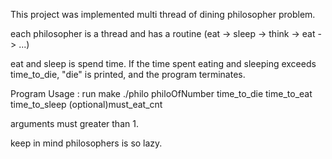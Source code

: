 This project was implemented multi thread of dining philosopher problem.

each philosopher is a thread and has a routine (eat -> sleep -> think -> eat -> ...)

eat and sleep is spend time.
If the time spent eating and sleeping exceeds time_to_die, "die" is printed, and the program terminates.

Program Usage :
run make
./philo philoOfNumber time_to_die time_to_eat time_to_sleep (optional)must_eat_cnt

arguments must greater than 1.

keep in mind philosophers is so lazy.
